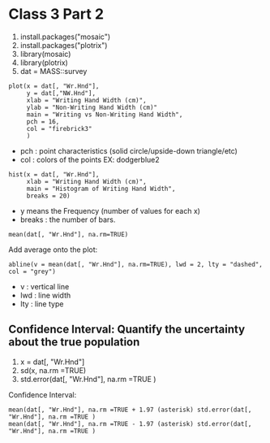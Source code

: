 # Class 3 Part 2
1. install.packages("mosaic")
2. install.packages("plotrix")
3. library(mosaic)
4. library(plotrix)
5. dat = MASS::survey
```
plot(x = dat[, "Wr.Hnd"], 
     y = dat[,"NW.Hnd"], 
     xlab = "Writing Hand Width (cm)",
     ylab = "Non-Writing Hand Width (cm)"
     main = "Writing vs Non-Writing Hand Width",
     pch = 16, 
     col = "firebrick3"
     )
```
+ pch : point characteristics (solid circle/upside-down triangle/etc)
+ col : colors of the points EX: dodgerblue2

```
hist(x = dat[, "Wr.Hnd"], 
     xlab = "Writing Hand Width (cm)",
     main = "Histogram of Writing Hand Width",
     breaks = 20)
```
+ y means the Frequency (number of values for each x)
+ breaks : the number of bars.

```
mean(dat[, "Wr.Hnd"], na.rm=TRUE)
```
Add average onto the plot: 
```
abline(v = mean(dat[, "Wr.Hnd"], na.rm=TRUE), lwd = 2, lty = "dashed", col = "grey")
```
+ v : vertical line
+ lwd : line width 
+ lty : line type

## Confidence Interval: Quantify the uncertainty about the true population
1. x = dat[, "Wr.Hnd"]
2. sd(x, na.rm =TRUE)
3. std.error(dat[, "Wr.Hnd"], na.rm =TRUE )

Confidence Interval:
```
mean(dat[, "Wr.Hnd"], na.rm =TRUE + 1.97 (asterisk) std.error(dat[, "Wr.Hnd"], na.rm =TRUE )
mean(dat[, "Wr.Hnd"], na.rm =TRUE - 1.97 (asterisk) std.error(dat[, "Wr.Hnd"], na.rm =TRUE )
```
